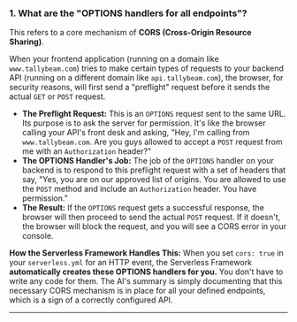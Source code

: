 ### **1. What are the "OPTIONS handlers for all endpoints"?**

This refers to a core mechanism of **CORS (Cross-Origin Resource Sharing)**.

When your frontend application (running on a domain like `www.tallybeam.com`) tries to make certain types of requests to your backend API (running on a different domain like `api.tallybeam.com`), the browser, for security reasons, will first send a "preflight" request before it sends the actual `GET` or `POST` request.

*   **The Preflight Request:** This is an `OPTIONS` request sent to the same URL. Its purpose is to ask the server for permission. It's like the browser calling your API's front desk and asking, "Hey, I'm calling from `www.tallybeam.com`. Are you guys allowed to accept a `POST` request from me with an `Authorization` header?"
*   **The OPTIONS Handler's Job:** The job of the `OPTIONS` handler on your backend is to respond to this preflight request with a set of headers that say, "Yes, you are on our approved list of origins. You are allowed to use the `POST` method and include an `Authorization` header. You have permission."
*   **The Result:** If the `OPTIONS` request gets a successful response, the browser will then proceed to send the actual `POST` request. If it doesn't, the browser will block the request, and you will see a CORS error in your console.

**How the Serverless Framework Handles This:**
When you set `cors: true` in your `serverless.yml` for an HTTP event, the Serverless Framework **automatically creates these OPTIONS handlers for you.** You don't have to write any code for them. The AI's summary is simply documenting that this necessary CORS mechanism is in place for all your defined endpoints, which is a sign of a correctly configured API.

---
